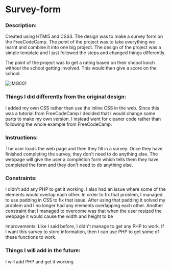 # Survey-form

### Description: ### 

Created using HTMl5 and CSS3. The design was to make a survey form on the FreeCodeCamp. The point of the project was to take everything we learnt and combine it into one big project. The design of the project was a simple template and I just followed the steps and changed things differently.

The point of the project was to get a rating based on their shcool lunch without the school getting involved. This would then give a score on the school.

![IMG001](https://user-images.githubusercontent.com/45819118/71164011-26122580-2246-11ea-9003-bc5bb10c2aaf.PNG)



### Things I did differently from the original design: ### 

I added my own CSS rather than use the inline CSS in the web. Since this was a tutorial from FreeCodeCamp I decided that I would change some parts to make my own version. I instead went for cleaner code rather than following the whole example from FreeCodeCamp.


### Instructions: ###

The user loads the web page and then they fill in a survey. Once they have finished completing the survey, they don't need to do anything else. The webpage will give the user a completion form which tells them they have completed the form and they don't need to do anything else. 

### Constraints: ### 

I didn't add any PHP to get it working. I also had an issue where some of the elements would overlap each other. In order to fix that problem, I managed to use padding in CSS to fix that issue. After using that padding it solved my problem and I no longer had any elements overlapping each other. Another constraint that I managed to overcome was that when the user resized the webpage it would cause the width and height to be

Improvements: Like I said before, I didn't manage to get any PHP to work. If I want this survey to store information, then I can use PHP to get some of these functions to work.


### Things I will add in the future: ###
I will add PHP and get it working
